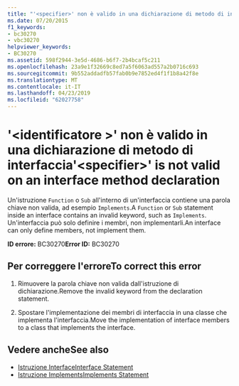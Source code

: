 ```yaml
---
title: "'<specifier>' non è valido in una dichiarazione di metodo di interfaccia"
ms.date: 07/20/2015
f1_keywords:
- bc30270
- vbc30270
helpviewer_keywords:
- BC30270
ms.assetid: 598f2944-3e5d-4686-b6f7-2b4bcaf5c211
ms.openlocfilehash: 23a9e1f32669c8ed7a5f6063ad557a2b0716c693
ms.sourcegitcommit: 9b552addadfb57fab0b9e7852ed4f1f1b8a42f8e
ms.translationtype: MT
ms.contentlocale: it-IT
ms.lasthandoff: 04/23/2019
ms.locfileid: "62027758"
---
```

# <a name="specifier-is-not-valid-on-an-interface-method-declaration"></a><span data-ttu-id="bc11f-102">'\<identificatore >' non è valido in una dichiarazione di metodo di interfaccia</span><span class="sxs-lookup"><span data-stu-id="bc11f-102">'\<specifier>' is not valid on an interface method declaration</span></span>
<span data-ttu-id="bc11f-103">Un'istruzione `Function` o `Sub` all'interno di un'interfaccia contiene una parola chiave non valida, ad esempio `Implements`.</span><span class="sxs-lookup"><span data-stu-id="bc11f-103">A `Function` or `Sub` statement inside an interface contains an invalid keyword, such as `Implements`.</span></span> <span data-ttu-id="bc11f-104">Un'interfaccia può solo definire i membri, non implementarli.</span><span class="sxs-lookup"><span data-stu-id="bc11f-104">An interface can only define members, not implement them.</span></span>  
  
 <span data-ttu-id="bc11f-105">**ID errore:** BC30270</span><span class="sxs-lookup"><span data-stu-id="bc11f-105">**Error ID:** BC30270</span></span>  
  
## <a name="to-correct-this-error"></a><span data-ttu-id="bc11f-106">Per correggere l'errore</span><span class="sxs-lookup"><span data-stu-id="bc11f-106">To correct this error</span></span>  
  
1. <span data-ttu-id="bc11f-107">Rimuovere la parola chiave non valida dall'istruzione di dichiarazione.</span><span class="sxs-lookup"><span data-stu-id="bc11f-107">Remove the invalid keyword from the declaration statement.</span></span>  
  
2. <span data-ttu-id="bc11f-108">Spostare l'implementazione dei membri di interfaccia in una classe che implementa l'interfaccia.</span><span class="sxs-lookup"><span data-stu-id="bc11f-108">Move the implementation of interface members to a class that implements the interface.</span></span>  
  
## <a name="see-also"></a><span data-ttu-id="bc11f-109">Vedere anche</span><span class="sxs-lookup"><span data-stu-id="bc11f-109">See also</span></span>

- [<span data-ttu-id="bc11f-110">Istruzione Interface</span><span class="sxs-lookup"><span data-stu-id="bc11f-110">Interface Statement</span></span>](../../visual-basic/language-reference/statements/interface-statement.md)
- [<span data-ttu-id="bc11f-111">Istruzione Implements</span><span class="sxs-lookup"><span data-stu-id="bc11f-111">Implements Statement</span></span>](../../visual-basic/language-reference/statements/implements-statement.md)

